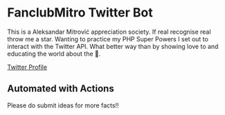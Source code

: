 # FanclubMitro Twitter Bot

This is a Aleksandar Mitrović appreciation society. If real recognise real throw me a star. Wanting to practice my PHP Super Powers I set out to interact with the Twitter API. What better way than by showing love to and educating the world about the 🐐. 

[Twitter Profile](https://twitter.com/FanclubMitro)

## Automated with Actions

Please do submit ideas for more facts!!
